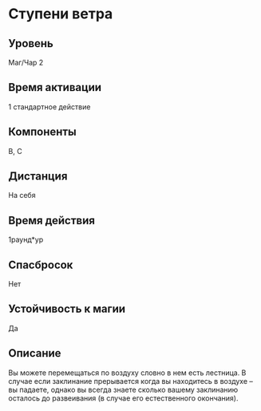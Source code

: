 # Ступени ветра

## Уровень
Маг/Чар 2
## Время активации
1 стандартное действие
## Компоненты
В, С
## Дистанция
На себя
## Время действия
1раунд\*ур
## Спасбросок
Нет
## Устойчивость к магии
Да
## Описание
Вы можете перемещаться по воздуху словно в нем есть лестница. В случае если заклинание прерывается когда вы находитесь в воздухе – вы падаете, однако вы всегда знаете сколько вашему заклинанию осталось до развеивания (в случае его естественного окончания).